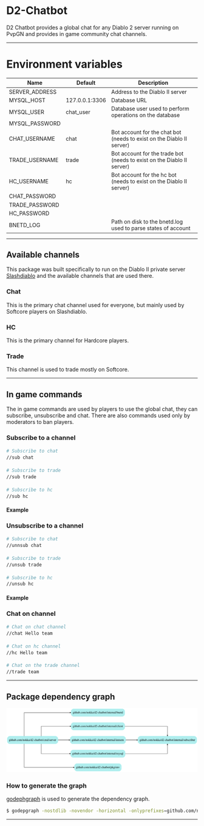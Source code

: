 # D2-Chatbot
D2 Chatbot provides a global chat for any Diablo 2 server running on PvpGN and provides in game community chat channels.

--- 

# Environment variables
| Name           	| Default        	| Description                                                            	|
|----------------	|----------------	|------------------------------------------------------------------------	|
| SERVER_ADDRESS 	|                	| Address to the Diablo II server                                        	|
| MYSQL_HOST     	| 127.0.0.1:3306 	| Database URL                                                           	|
| MYSQL_USER     	| chat_user      	| Database user used to perform operations on the database               	|
| MYSQL_PASSWORD 	|                	|                                                                        	|
| CHAT_USERNAME  	| chat           	| Bot account for the chat bot (needs to exist on the Diablo II server)  	|
| TRADE_USERNAME 	| trade          	| Bot account for the trade bot (needs to exist on the Diablo II server) 	|
| HC_USERNAME    	| hc             	| Bot account for the hc bot (needs to exist on the Diablo II server)    	|
| CHAT_PASSWORD  	|                	|                                                                        	|
| TRADE_PASSWORD 	|                	|                                                                        	|
| HC_PASSWORD    	|                	|                                                                        	|
| BNETD_LOG      	|                	| Path on disk to the bnetd.log used to parse states of account          	|

--- 

## Available channels
This package was built specifically to run on the Diablo II private server [Slashdiablo](https://slashdiablo.net) and the
available channels that are used there.

### Chat
This is the primary chat channel used for everyone, but mainly used by Softcore players on Slashdiablo.

### HC
This is the primary channel for Hardcore players.

### Trade
This channel is used to trade mostly on Softcore.

---

## In game commands
The in game commands are used by players to use the global chat, they can subscribe, unsubscribe and chat.
There are also commands used only by moderators to ban players.

### Subscribe to a channel

```bash
# Subscribe to chat
//sub chat

# Subscribe to trade
//sub trade

# Subscribe to hc
//sub hc
```

#### Example

### Unsubscribe to a channel

```bash
# Subscribe to chat
//unnsub chat

# Subscribe to trade
//unsub trade

# Subscribe to hc
//unsub hc
```

#### Example

### Chat on channel

```bash
# Chat on chat channel
//chat Hello team

# Chat on hc channel
//hc Hello team

# Chat on the trade channel
//trade team
```

---

## Package dependency graph
![Package dependency graph](docs/deps.png)

### How to generate the graph
[godephgraph](https://github.com/kisielk/godepgraph) is used to generate the dependency graph.

```bash
$ godepgraph -nostdlib -novendor -horizontal -onlyprefixes=github.com/nokka/d2-chatbot github.com/nokka/d2-chatbot/cmd/server | dot -Tpng -o docs/deps.png
```
---
